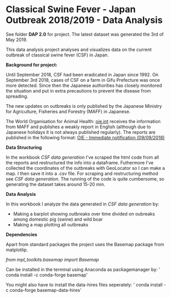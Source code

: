 # Classical Swine Fever - Japan Outbreak 2018/2019 - Data Analysis

See folder **DAP 2.0** for project. The latest dataset was generated the 3rd of May 2019.

This data analysis project analyses and visualizes data on the current outbreak of classical swine fever (CSF) in Japan. 

**Background for project:**

Until September 2018, CSF had been eradicated in Japan since 1992. On September 3rd 2018, cases of CSF on a farm in Gifu Prefecture was once more detected. Since then the Japanese authorities has closely monitored the situation and put in extra precautions to prevent the disease from spreading.

The new updates on outbreaks is only published by the Japanese Ministry for Agriculture, Fisheries and Forestry (MAFF) in Japanese.

The World Organisation for Animal Health: [oie.int](http://www.oie.int/) receives the information from MAFF and publishes a weakly report in English (although due to Japanese holidays it is not always published regularly). The reports are published in the following format: [OIE - Immediate notification (09/09/2018)](http://www.oie.int/wahis_2/public/wahid.php/Reviewreport/Review?reportid=27871)

**Data Structuring**

In the workbook *CSF data generation* I've scraped the html code from all the reports and restructured the info into a dataframe. Futhermore I've collected the coordinates of the outbreaks with GeoLocator so I can make a map. I then save it into a .csv file. For scraping and restructuring method see *CSF data generation*. The running of the code is quite cumbersome, so generating the dataset takes around 15-20 min. 

**Data Analysis**

In this workbook I analyze the data generated in *CSF data generation* by:
- Making a barplot showing outbreaks over time divided on oubreaks among domestic pig (swine) and wild boar
- Making a map plotting all outbreaks

**Dependencies**

Apart from standard packages the project uses the Basemap package from matplotlip.

*from mpl_toolkits.basemap import Basemap*

Can be installed in the terminal using Anaconda as packagemanager by:
' conda install -c conda-forge basemap'

You might also have to install the data-hires files seperately:
' conda install -c conda-forge basemap-data-hires'

